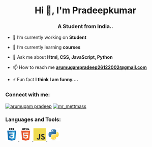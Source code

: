 <h1 align="center">Hi 👋, I'm Pradeepkumar</h1>
<h3 align="center">A Student from India..</h3>

- 🔭 I’m currently working on **Student**

- 🌱 I’m currently learning **courses**

- 💬 Ask me about **Html, CSS, JavaScript, Python**

- 📫 How to reach me **arumugampradeep26122002@gmail.com**

- ⚡ Fun fact **I think I am funny....**

<h3 align="left">Connect with me:</h3>
<p align="left">
<a href="https://fb.com/arumugam pradeep" target="blank"><img align="center" src="https://raw.githubusercontent.com/rahuldkjain/github-profile-readme-generator/master/src/images/icons/Social/facebook.svg" alt="arumugam pradeep" height="30" width="40" /></a>
<a href="https://instagram.com/mr_mettmass" target="blank"><img align="center" src="https://raw.githubusercontent.com/rahuldkjain/github-profile-readme-generator/master/src/images/icons/Social/instagram.svg" alt="mr_mettmass" height="30" width="40" /></a>
</p>

<h3 align="left">Languages and Tools:</h3>
<p align="left"> <a href="https://www.w3schools.com/css/" target="_blank" rel="noreferrer"> <img src="https://raw.githubusercontent.com/devicons/devicon/master/icons/css3/css3-original-wordmark.svg" alt="css3" width="40" height="40"/> </a> <a href="https://www.w3.org/html/" target="_blank" rel="noreferrer"> <img src="https://raw.githubusercontent.com/devicons/devicon/master/icons/html5/html5-original-wordmark.svg" alt="html5" width="40" height="40"/> </a> <a href="https://developer.mozilla.org/en-US/docs/Web/JavaScript" target="_blank" rel="noreferrer"> <img src="https://raw.githubusercontent.com/devicons/devicon/master/icons/javascript/javascript-original.svg" alt="javascript" width="40" height="40"/> </a> <a href="https://www.python.org" target="_blank" rel="noreferrer"> <img src="https://raw.githubusercontent.com/devicons/devicon/master/icons/python/python-original.svg" alt="python" width="40" height="40"/> </a> </p>
